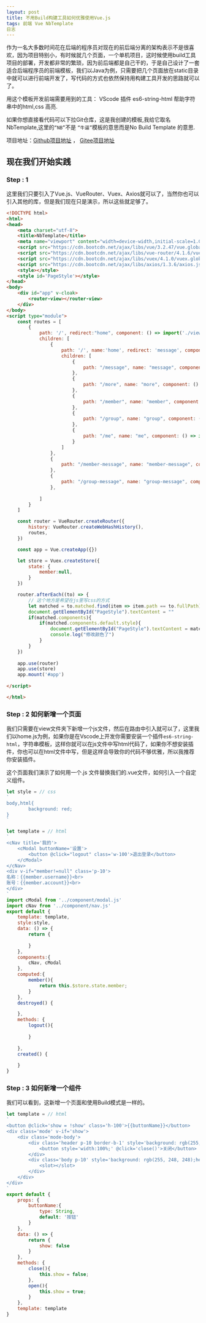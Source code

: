```yaml
---
layout: post
title: 不用Build构建工具如何优雅使用Vue.js
tags: 前端 Vue NbTemplate
日志
---
```


作为一名大多数时间花在后端的程序员对现在的前后端分离的架构表示不是很喜欢，因为项目特别小，有时候就几个页面，一个单机项目，这时候使用build工具项目的部署，开发都非常的繁琐，因为前后端都是自己干的，于是自己设计了一套适合后端程序员的前端模板，我们以Java为例，只需要把几个页面放在static目录中就可以进行前端开发了，写代码的方式也依然保持用构建工具开发的思路就可以了。

用这个模板开发前端需要用到的工具：
VScode 插件 es6-string-html 帮助字符串中的html,css 高亮.

如果你想直接看代码可以下拉Git仓库，这是我创建的模板,我给它取名NbTemplate,这里的`“NB”`不是	`“牛逼”`模板的意思而是No Build Template 的意思.

项目地址：[Github项目地址](https://github.com/bobcbui/NbTemplate) ， [Gitee项目地址](https://gitee.com/bobcbui/NbTemplate)
## 现在我们开始实践

### Step : 1
这里我们只要引入了Vue.js、VueRouter、Vuex、Axios就可以了，当然你也可以引入其他的库，但是我们现在只是演示，所以这些就足够了。

``` html
<!DOCTYPE html>
<html>
<head>
	<meta charset="utf-8">
	<title>NbTemplate</title>
	<meta name="viewport" content="width=device-width,initial-scale=1.0,minimum-scale=1.0,maximum-scale=1.0">
	<script src="https://cdn.bootcdn.net/ajax/libs/vue/3.2.47/vue.global.min.js"></script>
	<script src="https://cdn.bootcdn.net/ajax/libs/vue-router/4.1.6/vue-router.global.js"></script>
	<script src="https://cdn.bootcdn.net/ajax/libs/vuex/4.1.0/vuex.global.js"></script>
	<script src="https://cdn.bootcdn.net/ajax/libs/axios/1.3.6/axios.js"></script>
	<style></style>
	<style id='PageStyle'></style>
</head>
<body>
	<div id="app" v-cloak>
		<router-view></router-view>
	</div>
</body>
<script type="module">
	const routes = [
		{
			path: '/', redirect:"home", component: () => import('./view/index.js'),
			children: [
				{
					path: '/', name:'home', redirect: 'message', component: () => import('./view/home.js'),
					children: [
						{
							path: "/message", name: "message", component: () => import('./view/message.js')
						},
						{
							path: "/more", name: "more", component: () => import('./view/more.js')
						},
						{
							path: "/member", name: "member", component: () => import('./view/member.js')
						},
						{
							path: "/group", name: "group", component: () => import('./view/group.js')
						},
						{
							path: "/me", name: "me", component: () => import('./view/me.js')
						}
					]
				},
				{
					path: "/member-message", name: "member-message", component: () => import('./view/member-message.js')
				},
				{
					path: "/group-message", name: "group-message", component: () => import('./view/group-message.js')
				},
				
			]
		}
	]

	const router = VueRouter.createRouter({
		history: VueRouter.createWebHashHistory(),
		routes,
	})

	const app = Vue.createApp({})

	let store = Vuex.createStore({
		state: {
			member:null,
		}
	})

	router.afterEach((to) => {
		// 这个地方是希望在js里写css的方式
        let matched = to.matched.find(item => item.path == to.fullPath)
        document.getElementById("PageStyle").textContent = ""
        if(matched.components){
            if(matched.components.default.style){
                document.getElementById("PageStyle").textContent = matched.components.default.style
                console.log("修改颜色了")
            }
        }
	})
	
	app.use(router)
	app.use(store)
	app.mount('#app')
	
</script>

</html>
```

### Step : 2 如何新增一个页面
我们只需要在view文件夹下新增一个js文件，然后在路由中引入就可以了，这里我们以home.js为例，如果你是在Vscode上开发你需要安装一个插件`es6-string-html`，字符串模板，这样你就可以在js文件中写html代码了，如果你不想安装插件，你也可以在html文件中写，但是这样会导致你的代码不够优雅，所以我推荐你安装插件。

这个页面我们演示了如何用一个.js 文件替换我们的.vue文件，如何引入一个自定义组件。

``` js
let style = // css
`
body,html{
        background: red;
}
`

let template = // html
`
<cNav title='我的'>
	<cModal buttonName='设置'>
        <button @click="logout" class='w-100'>退出登录</button>
	</cModal>
</cNav>
<div v-if="member!=null" class='p-10'>
名称：{{member.username}}<br>
账号：{{member.account}}<br>
</div>
`
import cModal from '../component/modal.js'
import cNav from '../component/nav.js'
export default {
	template: template,
	style:style,
	data: () => {
		return {
			
		}
	},
	components:{
		cNav, cModal
	},
	computed:{
		member(){
			return this.$store.state.member;
		}
	},
	destroyed() {

	},
	methods: {
		logout(){
			
		}
		
	},
	created() {
	
	}
}

```

### Step : 3 如何新增一个组件
我们可以看到，这新增一个页面和使用Build模式是一样的。

```js
let template = // html
`
<button @click='show = !show' class='h-100'>{{buttonName}}</button>
<div class='mode' v-if='show'>
	<div class='mode-body'>
		<div class='header p-10 border-b-1' style='background: rgb(255, 222, 252);'>
            <button style='width:100%;' @click='close()'>关闭</button>
        </div>
        <div class='body p-10' style='background: rgb(255, 248, 248);height:100%;text-align: left'>
		    <slot></slot>
        </div>
	</div>
</div>
`
export default {
    props: {
        buttonName:{
            type: String,
            default: '按钮'
        }
    },
    data: () => {
        return {
            show: false
        }
    },
    methods: {
        close(){
            this.show = false;
        },
        open(){
            this.show = true;
        }
    },
    template: template
}
```